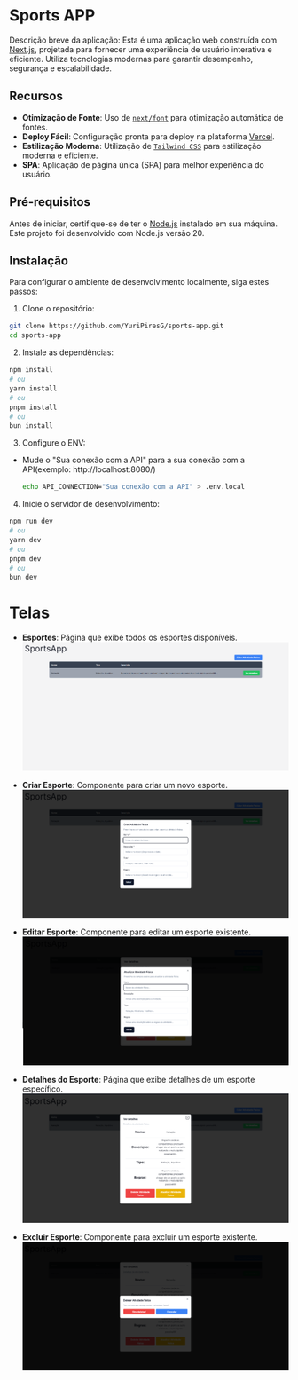 # Sports APP

Descrição breve da aplicação: Esta é uma aplicação web construída com [Next.js](https://nextjs.org/), projetada para fornecer uma experiência de usuário interativa e eficiente. Utiliza tecnologias modernas para garantir desempenho, segurança e escalabilidade.

## Recursos

- **Otimização de Fonte**: Uso de [`next/font`](https://nextjs.org/docs/basic-features/font-optimization) para otimização automática de fontes.
- **Deploy Fácil**: Configuração pronta para deploy na plataforma [Vercel](https://vercel.com/new?utm_medium=default-template&filter=next.js&utm_source=create-next-app&utm_campaign=create-next-app-readme).
- **Estilização Moderna**: Utilização de [`Tailwind CSS`](https://tailwindcss.com/) para estilização moderna e eficiente.
- **SPA**: Aplicação de página única (SPA) para melhor experiência do usuário.

## Pré-requisitos

Antes de iniciar, certifique-se de ter o [Node.js](https://nodejs.org/en/) instalado em sua máquina. Este projeto foi desenvolvido com Node.js versão 20.

## Instalação

Para configurar o ambiente de desenvolvimento localmente, siga estes passos:

1. Clone o repositório:

```bash
git clone https://github.com/YuriPiresG/sports-app.git
cd sports-app
```

2. Instale as dependências:

```bash
npm install
# ou
yarn install
# ou
pnpm install
# ou
bun install
```

3. Configure o ENV:

- Mude o "Sua conexão com a API" para a sua conexão com a API(exemplo: http://localhost:8080/)
  ```bash
  echo API_CONNECTION="Sua conexão com a API" > .env.local
  ```

4. Inicie o servidor de desenvolvimento:

```bash
npm run dev
# ou
yarn dev
# ou
pnpm dev
# ou
bun dev
```
# Telas
- **Esportes**: Página que exibe todos os esportes disponíveis.
![Home](/public/home.png "Home")

- **Criar Esporte**: Componente para criar um novo esporte.
![Create](/public/create.png "Create")

- **Editar Esporte**: Componente para editar um esporte existente.
![Edit](/public/update.png "Edit")

- **Detalhes do Esporte**: Página que exibe detalhes de um esporte específico.
![Details](/public/details.png "Details")

- **Excluir Esporte**: Componente para excluir um esporte existente.
![Delete](/public/delete.png "Delete")